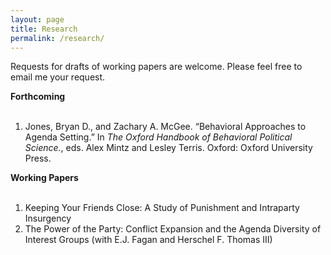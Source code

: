 ```yaml
---
layout: page
title: Research
permalink: /research/
---
```

Requests for drafts of working papers are welcome. Please feel free to email me your request.

**Forthcoming** <br><br>
1. Jones, Bryan D., and Zachary A. McGee. “Behavioral Approaches to Agenda Setting.” In *The Oxford Handbook of Behavioral Political Science.*, eds. Alex Mintz and Lesley Terris. Oxford: Oxford University Press.

**Working Papers** <br><br>
1. Keeping Your Friends Close: A Study of Punishment and Intraparty Insurgency <br>
2. The Power of the Party: Conflict Expansion and the Agenda Diversity of Interest Groups (with E.J. Fagan and Herschel F. Thomas III)
